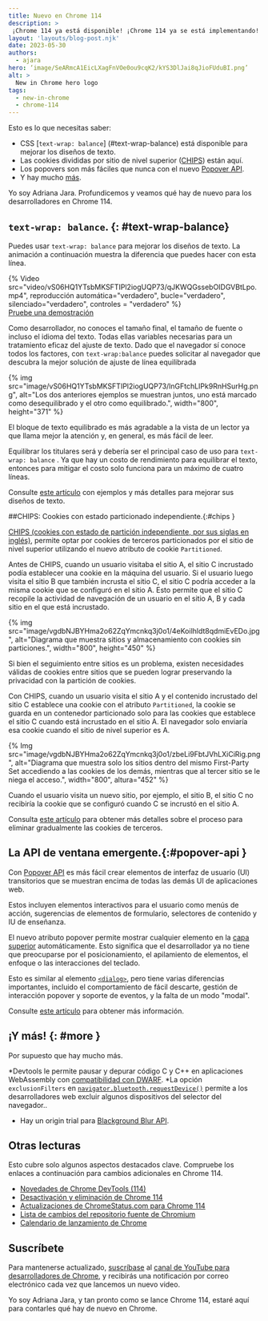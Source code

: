 ```yaml
---
title: Nuevo en Chrome 114
description: >
 ¡Chrome 114 ya está disponible! ¡Chrome 114 ya se está implementando! Con ajuste de texto: equilibrio para mejorar los diseños de texto, las cookies que tienen un estado particionado independiente están aquí, la nueva API Popover hace que los popovers sean más fáciles que nunca y hay mucho más.
layout: 'layouts/blog-post.njk'
date: 2023-05-30
authors:
  - ajara
hero: ‘image/SeARmcA1EicLXagFnVOe0ou9cqK2/kYS3DlJai8qJioFUduBI.png’
alt: >
  New in Chrome hero logo
tags:
  - new-in-chrome
  - chrome-114
---
```


Esto es lo que necesitas saber:

* CSS [`text-wrap: balance`] (#text-wrap-balance) está disponible para mejorar los diseños de texto.
* Las cookies divididas por sitio de nivel superior ([CHIPS](#chips)) están aquí.
* Los popovers son más fáciles que nunca con el nuevo [Popover API](#popover-api).
* Y hay mucho [más](#more).

Yo soy Adriana Jara. Profundicemos y veamos qué hay de nuevo para los desarrolladores en Chrome 114.
## `text-wrap: balance`. {: #text-wrap-balance}
Puedes usar `text-wrap: balance` para mejorar los diseños de texto. La animación a continuación muestra la diferencia que puedes hacer con esta línea.

<figura>
  {% Video
    src="video/vS06HQ1YTsbMKSFTIPl2iogUQP73/qJKWQGssebOIDGVBtLpo.mp4",
    reproducción automática="verdadero",
    bucle="verdadero",
    silenciado="verdadero",
    controles = "verdadero"
  %}

  <figcaption>
    <a href="https://codepen.io/web-dot-dev/pen/KKxjpQm">
      Pruebe una demostración
    </a>
  </figcaption>
</figura>

Como desarrollador, no conoces el tamaño final, el tamaño de fuente o incluso el idioma del texto. Todas ellas variables necesarias para un tratamiento eficaz del ajuste de texto. Dado que el navegador sí conoce todos los factores, con `text-wrap:balance` puedes solicitar al navegador que descubra la mejor solución de ajuste de línea equilibrada

{% img src="image/vS06HQ1YTsbMKSFTIPl2iogUQP73/lnGFtchLIPk9RnHSurHg.png", alt="Los dos anteriores ejemplos se muestran juntos, uno está marcado como desequilibrado y el otro como equilibrado.", width="800", height="371" %}

El bloque de texto equilibrado es más agradable a la vista de un lector ya que  llama mejor la atención y, en general, es más fácil de leer.

Equilibrar los titulares será y debería ser el principal caso de uso para `text-wrap: balance` . Ya que hay un costo de rendimiento para equilibrar el texto, entonces para mitigar el costo solo funciona para un máximo de cuatro líneas.

Consulte [este artículo](/blog/css-text-wrap-balance/) con ejemplos y más detalles para mejorar sus diseños de texto.

##CHIPS: Cookies con estado particionado independiente.{:#chips }

[CHIPS (cookies con estado de partición independiente, por sus siglas en inglés)](/docs/privacy-sandbox/chips/), permite optar por cookies de terceros particionados por el sitio de nivel superior utilizando el nuevo atributo de cookie `Partitioned`.

Antes de CHIPS, cuando un usuario visitaba el sitio A, el sitio C incrustado podía establecer una cookie en la máquina del usuario. Si el usuario luego visita el sitio B que también incrusta el sitio C, el sitio C podría acceder a la misma cookie que se configuró en el sitio A. Esto permite que el sitio C recopile la actividad de navegación de un usuario en el sitio A, B y cada sitio en el que está incrustado.

{% img src="image/vgdbNJBYHma2o62ZqYmcnkq3j0o1/4eKoilhldt8qdmiEvEDo.jpg", alt="Diagrama que muestra sitios y almacenamiento con cookies sin particiones.", width="800", height="450" ​​%}

Si bien el seguimiento entre sitios es un problema, existen necesidades válidas de cookies entre sitios que se pueden lograr preservando la privacidad con la partición de cookies.

Con CHIPS, cuando un usuario visita el sitio A y el contenido incrustado del sitio C establece una cookie con el atributo `Partitioned`, la cookie se guarda en un contenedor particionado solo para las cookies que establece el sitio C cuando está incrustado en el sitio A. El navegador solo enviaría esa cookie cuando el sitio de nivel superior es A.

{% Img src="image/vgdbNJBYHma2o62ZqYmcnkq3j0o1/zbeLi9FbtJVhLXiCiRig.png", alt="Diagrama que muestra solo los sitios dentro del mismo First-Party Set accediendo a las cookies de los demás, mientras que al tercer sitio se le niega el acceso.", width="800", altura="452" %}

Cuando el usuario visita un nuevo sitio, por ejemplo, el sitio B, el sitio C no recibiría la cookie que se configuró cuando C se incrustó en el sitio A.

Consulta [este artículo](/docs/privacy-sandbox/third-party-cookie-phase-out/) para obtener más detalles sobre el proceso para eliminar gradualmente las cookies de terceros.

## La API de ventana emergente.{:#popover-api }

Con [Popover API](https://developer.mozilla.org/docs/Web/API/Popover_API) es más fácil crear elementos de interfaz de usuario (UI) transitorios que se muestran encima de todas las demás UI de aplicaciones web.

Estos incluyen elementos interactivos para el usuario como menús de acción, sugerencias de elementos de formulario, selectores de contenido y IU de enseñanza.

El nuevo atributo popover permite mostrar cualquier elemento en la [capa superior](/blog/top-layer-devtools/) automáticamente. Esto significa que el desarrollador ya no tiene que preocuparse por el posicionamiento, el apilamiento de elementos, el enfoque o las interacciones del teclado.

Esto es similar al elemento [`<dialog>`](https://developer.mozilla.org/docs/Web/HTML/Element/dialog), pero tiene varias diferencias importantes, incluido el comportamiento de fácil descarte, gestión de interacción popover y soporte de eventos, y la falta de un modo "modal".

Consulte [este artículo](/blog/introducing-popover-api) para obtener más información.

## ¡Y más! {: #more }

Por supuesto que hay mucho más.

*Devtools le permite pausar y depurar código C y C++ en aplicaciones WebAssembly con [compatibilidad con DWARF](/blog/new-in-devtools-114/#wasm).
*La opción `exclusionFilters` en [`navigator.bluetooth.requestDevice()`](https://developer.mozilla.org/docs/Web/API/Bluetooth/requestDevice) permite a los desarrolladores web excluir algunos dispositivos del selector del navegador..
* Hay un origin trial  para [Blackground Blur API](/origintrials/#/view_trial/2228155915641552897).

## Otras lecturas

Esto cubre solo algunos aspectos destacados clave. Compruebe los enlaces a continuación para
cambios adicionales en Chrome 114.

* [Novedades de Chrome DevTools (114)](/blog/new-in-devtools-114/)
* [Desactivación y eliminación de Chrome 114](/blog/deps-rems-114/)
* [Actualizaciones de ChromeStatus.com para Chrome 114](https://chromestatus.com/features#milestone%3D114)
* [Lista de cambios del repositorio fuente de Chromium](https://chromium.googlesource.com/chromium/src/+log/113.0.5672.177..114.0.5735.53)
* [Calendario de lanzamiento de Chrome](https://chromiumdash.appspot.com/schedule)

## Suscríbete

Para mantenerse actualizado, [suscríbase](https://goo.gl/6FP1a5) al
[canal de YouTube para desarrolladores de Chrome](https://www.youtube.com/user/ChromeDevelopers/),
y recibirás una notificación por correo electrónico cada vez que lancemos un nuevo video.

Yo soy Adriana Jara, y tan pronto como se lance Chrome 114, estaré aquí para
contarles qué hay de nuevo en Chrome.